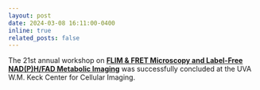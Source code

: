 ```yaml
---
layout: post
date: 2024-03-08 16:11:00-0400
inline: true
related_posts: false
---
```


The 21st annual workshop on [**FLIM & FRET Microscopy and Label-Free NAD(P)H/FAD Metabolic Imaging**](https://kcci.virginia.edu/workshop-2024) was successfully concluded at the UVA W.M. Keck Center for Cellular Imaging. 
